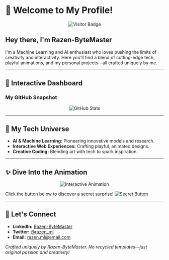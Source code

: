 # 🌟 Welcome to My Profile!

<p align="center">
  <img src="https://komarev.com/ghpvc/?username=Razen-ByteMaster&label=Visitors&color=orange&style=for-the-badge" alt="Visitor Badge" />
</p>

## Hey there, I'm Razen-ByteMaster

I'm a Machine Learning and AI enthusiast who loves pushing the limits of creativity and interactivity. Here you'll find a blend of cutting-edge tech, playful animations, and my personal projects—all crafted uniquely by me.

---

## 🚀 Interactive Dashboard

### My GitHub Snapshot
<p align="center">
  <img src="https://github-readme-stats.vercel.app/api?username=Razen-ByteMaster&show_icons=true&theme=radical" alt="GitHub Stats" />
</p>


---

## 🎨 My Tech Universe

- **AI & Machine Learning:** Pioneering innovative models and research.
- **Interactive Web Experiences:** Crafting playful, animated designs.
- **Creative Coding:** Blending art with tech to spark inspiration.

---

## ✨ Dive Into the Animation

<p align="center">
  <img src="https://media.giphy.com/media/v1.Y2lkPTc5MGI3NjExbzRzamFkbXM3OWt0ZHU1MGNpbTh3dmc5ZjJqa2k4anZob3c2NzhjbCZlcD12MV9naWZzX3NlYXJjaCZjdD1n/3oEjHSuTCk0TBeLcGs/giphy.gif" alt="Interactive Animation" />
</p>

Click the button below to discover a secret surprise!
[![Secret Button](https://img.shields.io/badge/Click-ME-yellow?style=for-the-badge)](https://your-easter-egg-link.com)

---

## 🤝 Let's Connect

- **LinkedIn:** [Razen-ByteMaster](https://linkedin.com/in/razen-byteMaster)
- **Twitter:** [@razen_ml](https://twitter.com/razen_ml)
- **Email:** [razen.ml@email.com](mailto:razen.ml@email.com)



*Crafted uniquely by Razen-ByteMaster. No recycled templates—just original passion and creativity!*

